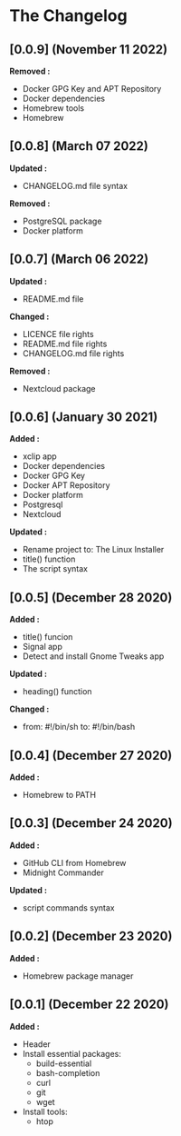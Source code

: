 # The Changelog
## [0.0.9] (November 11 2022)

**Removed :**

- Docker GPG Key and APT Repository
- Docker dependencies
- Homebrew tools
- Homebrew
## [0.0.8] (March 07 2022)

**Updated :**

- CHANGELOG.md file syntax

**Removed :**

- PostgreSQL package
- Docker platform

## [0.0.7] (March 06 2022)

**Updated :**

- README.md file

**Changed :**

- LICENCE file rights
- README.md file rights
- CHANGELOG.md file rights

**Removed :**

- Nextcloud package

## [0.0.6] (January 30 2021)

**Added :**

- xclip app
- Docker dependencies
- Docker GPG Key
- Docker APT Repository
- Docker platform
- Postgresql
- Nextcloud

**Updated :**

- Rename project to: The Linux Installer
- title() function
- The script syntax

## [0.0.5] (December 28 2020)

**Added :**

- title() funcion
- Signal app
- Detect and install Gnome Tweaks app

**Updated :**

- heading() function

**Changed :**

- from: #!/bin/sh to: #!/bin/bash

## [0.0.4] (December 27 2020)

**Added :**

- Homebrew to PATH

## [0.0.3] (December 24 2020)

**Added :**

- GitHub CLI from Homebrew
- Midnight Commander

**Updated :**

- script commands syntax

## [0.0.2] (December 23 2020)

**Added :**

- Homebrew package manager

## [0.0.1] (December 22 2020)

**Added :**

- Header
- Install essential packages:
  - build-essential
  - bash-completion
  - curl
  - git
  - wget
- Install tools:
  - htop

